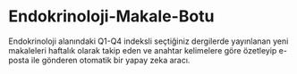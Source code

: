 # Endokrinoloji-Makale-Botu
Endokrinoloji alanındaki Q1-Q4 indeksli seçtiğiniz dergilerde yayınlanan yeni makaleleri haftalık olarak takip eden ve anahtar kelimelere göre özetleyip e-posta ile gönderen otomatik bir yapay zeka aracı.
